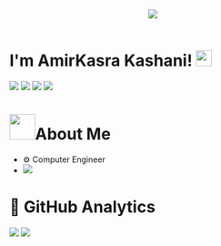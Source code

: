 <!DOCTYPE html>
<html lang="en">

<head>
    <meta charset="UTF-8">
    <meta name="viewport" content="width=device-width, initial-scale=1.0">
    <link rel="stylesheet" href="main.css">
</head>

<body>
<header class="header">
<img
src="https://readme-typing-svg.herokuapp.com/?lines=Welcome%20To%20My%20Profile+%F0%9F%A4%99&font=Fira%20Code&center=true&width=440&height=45&color=ffcc33&vCenter=true&size=22">
</header>


<main>
<div class="header">
<div>
<h1>I'm AmirKasra Kashani! <img src="https://media.giphy.com/media/hvRJCLFzcasrR4ia7z/giphy.gif"
width="28">
</h1>

</div>
</div>
<div class="header center">
<img
src="https://img.shields.io/badge/javascript-%23323330.svg?style=for-the-badge&logo=javascript&logoColor=%23F7DF1E">
<img
src="https://img.shields.io/badge/-Python-98b982?style=for-the-badge&logo=python&logoColor=98b982&labelColor=282828">
<img
src="https://img.shields.io/badge/discord.py-%232C3454.svg?style=for-the-badge&logo=Discord&logoColor=Blue">
<img src="https://img.shields.io/badge/Lua-2C2D72?style=for-the-badge&logo=lua&logoColor=white">
</div>
<div>
<h1 class="center"><img
src="https://github.com/TheDudeThatCode/TheDudeThatCode/blob/master/Assets/Developer.gif"
width="45">About Me</h1>
<ul class="list">
<li>⚙️ Computer Engineer</li>
<li class="center">
<img
src="https://img.shields.io/badge/AmirKasra%230991-%237289DA.svg?style=for-the-badge&logo=discord&logoColor=white">
</li>

</ul>
</div>
<div>
<h1 class="center">📘 GitHub Analytics </h1>
</div>
<div class="flex">

<img class="image1 center"
src="http://github-readme-streak-stats.herokuapp.com?user=AmirKasraKashani&hide_border=true&background=36393F&border=E1973E&stroke=FFFFFF&currStreakNum=FFFFFF&sideNums=FFFFFF&currStreakLabel=FFFFFF&sideLabels=E1973E&dates=E1973E" />
<img class="image1"
src="https://github-readme-stats.vercel.app/api?username=AmirKasraKashani&theme=slateorange&show_icons=true" />
</div>
</main>
</body>

</html>
